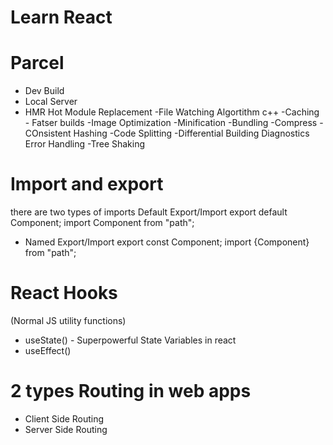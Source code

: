 # Learn React

# Parcel
- Dev Build
- Local Server
- HMR Hot Module Replacement
-File Watching Algortithm c++
-Caching - Fatser builds
-Image Optimization
-Minification
-Bundling
-Compress
-COnsistent Hashing
-Code Splitting
-Differential Building
Diagnostics
Error Handling
-Tree Shaking


# Import and export
there are two types of imports
 Default Export/Import
export default Component;
import Component from "path";
- Named Export/Import
export const Component;
import {Component} from "path";
# React Hooks
 (Normal JS utility functions)
- useState() - Superpowerful State Variables in react
- useEffect()

# 2 types Routing in web apps
 - Client Side Routing
 - Server Side Routing